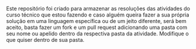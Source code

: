 Este repositório foi criado para armazenar as resoluções das atividades do curso técnico que estou fazendo e caso alguém queira fazer a sua própria solução em uma linguagem específica ou de um jeito diferente, será bem aceito, basta fazer um fork e um pull request adicionando uma pasta com seu nome ou apelido dentro da respectiva pasta da atividade.  Modifique o que quiser dentro de sua pasta. 